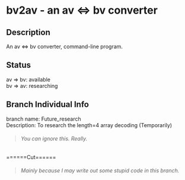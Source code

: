 # bv2av - an av <=> bv converter

## Description

An av <=> bv converter, command-line program.

## Status

av => bv: available  
bv => av: researching

## Branch Individual Info

branch name: Future_research  
Description: To research the length=4 array decoding (Temporarily)  

> ###### You can ignore this. Really.

======Cut======

> ###### Mainly because I may write out some stupid code in this branch.